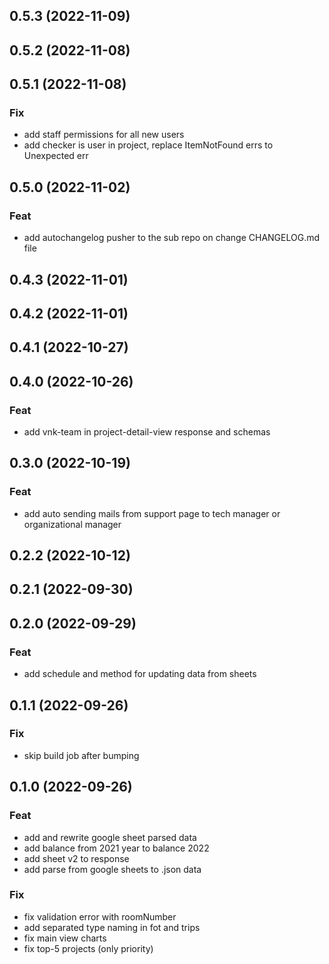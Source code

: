 ## 0.5.3 (2022-11-09)

## 0.5.2 (2022-11-08)

## 0.5.1 (2022-11-08)

### Fix

- add staff permissions for all new users
- add checker is user in project, replace ItemNotFound errs to Unexpected err

## 0.5.0 (2022-11-02)

### Feat

- add autochangelog pusher to the sub repo on change CHANGELOG.md file

## 0.4.3 (2022-11-01)

## 0.4.2 (2022-11-01)

## 0.4.1 (2022-10-27)

## 0.4.0 (2022-10-26)

### Feat

- add vnk-team in project-detail-view response and schemas

## 0.3.0 (2022-10-19)

### Feat

- add auto sending mails from support page to tech manager or organizational manager

## 0.2.2 (2022-10-12)

## 0.2.1 (2022-09-30)

## 0.2.0 (2022-09-29)

### Feat

- add schedule and method for updating data from sheets

## 0.1.1 (2022-09-26)

### Fix

- skip build job after bumping

## 0.1.0 (2022-09-26)

### Feat

- add and rewrite google sheet parsed data
- add balance from 2021 year to balance 2022
- add sheet v2 to response
- add parse from google sheets to .json data

### Fix

- fix validation error with roomNumber
- add separated type naming in fot and trips
- fix main view charts
- fix top-5 projects (only priority)
